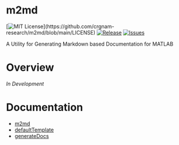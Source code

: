 # m2md

[![MIT License](https://img.shields.io/apm/l/atomic-design-ui.svg?)](https://github.com/crgnam-research/m2md/blob/main/LICENSE)
[![Release](https://img.shields.io/github/v/release/crgnam-research/m2md?include_prereleases)](https://github.com/crgnam-research/m2md/releases/tag/v0.1)
[![Issues](https://img.shields.io/github/issues/crgnam-research/m2md)](https://github.com/crgnam-research/m2md/issues)

A Utility for Generating Markdown based Documentation for MATLAB

# Overview
*In Development*

# Documentation

- [m2md](m2md.md)
- [defaultTemplate](defaultTemplate.md)
- [generateDocs](generateDocs.md)
